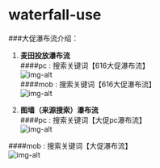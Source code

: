 # waterfall-use

###大促瀑布流介绍：
1. **麦田投放瀑布流**<br/>
####pc : 搜索关键词【616大促瀑布流】<br/>
![img-alt](http://s16.mogucdn.com/p1/160621/idid_ifrwcmjvge2dsojuhezdambqhayde_430x657.jpg)<br/>
####mob : 搜索关键词【616大促瀑布流】<br/>
![img-alt](http://s17.mogucdn.com/p1/160621/idid_ifrtemjrmi2dsojuhezdambqhayde_423x648.jpg)<br/>

2. **图墙（来源搜索）瀑布流**<br/>
####pc : 搜索关键词【大促pc瀑布流】<br/>
![img-alt](http://s17.mogucdn.com/p1/160621/idid_ifrwinrtgvsdqojuhezdambqhayde_420x626.jpg)<br/>

####mob : 搜索关键词【大促瀑布流】<br/>
![img-alt](http://s17.mogucdn.com/p1/160621/idid_ifrtqnjvgmydsojuhezdambqhayde_429x639.jpg)<br/>

